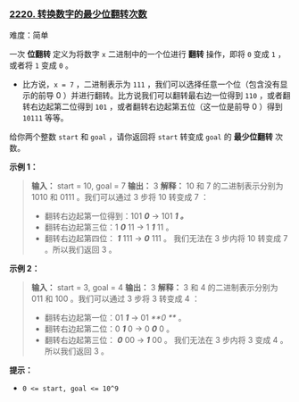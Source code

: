 ### [2220\. 转换数字的最少位翻转次数](https://leetcode.cn/problems/minimum-bit-flips-to-convert-number/)

难度：简单

一次 **位翻转** 定义为将数字 `x` 二进制中的一个位进行 **翻转** 操作，即将 `0` 变成 `1` ，或者将 `1` 变成 `0` 。

- 比方说，`x = 7` ，二进制表示为 `111` ，我们可以选择任意一个位（包含没有显示的前导 0 ）并进行翻转。比方说我们可以翻转最右边一位得到 `110` ，或者翻转右边起第二位得到 `101` ，或者翻转右边起第五位（这一位是前导 0 ）得到 `10111` 等等。

给你两个整数 `start` 和 `goal` ，请你返回将 `start` 转变成 `goal` 的 **最少位翻转** 次数。

**示例 1：**

> **输入：** start = 10, goal = 7
> **输出：** 3
> **解释：** 10 和 7 的二进制表示分别为 1010 和 0111 。我们可以通过 3 步将 10 转变成 7 ：
> - 翻转右边起第一位得到：101 **<em>0</em>**  -> 101 **<em>1 。</em>** 
> - 翻转右边起第三位：1 **<em>0</em>** 11 -> 1 **<em>1</em>** 11 。
> - 翻转右边起第四位： **<em>1</em>** 111 ->  **<em>0</em>** 111 。
> 我们无法在 3 步内将 10 转变成 7 。所以我们返回 3 。

**示例 2：**

> **输入：** start = 3, goal = 4
> **输出：** 3
> **解释：** 3 和 4 的二进制表示分别为 011 和 100 。我们可以通过 3 步将 3 转变成 4 ：
> - 翻转右边起第一位：01 **<em>1</em>**  -> 01<em> **0 ** </em>。
> - 翻转右边起第二位：0 **<em>1</em>** 0 -> 0 **<em>0</em>** 0 。
> - 翻转右边起第三位： **<em>0</em>** 00 ->  **<em>1</em>** 00 。
> 我们无法在 3 步内将 3 变成 4 。所以我们返回 3 。

**提示：**

- `0 <= start, goal <= 10^9`
